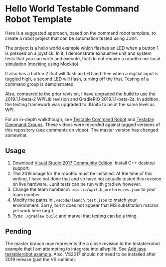 # Hello World Testable Command Robot Template
Here is a suggested approach, based on the command robot template, to create a robot project that can be automation tested using JUnit.

The project is a hello world example which flashes an LED when a button 1 is pressed on a joystick.
In it, I demonstrate exhaustive unit and system tests that you can write and execute, that do
not require a roboRio nor local simulation (mocking using Mockito).

It also has a button 2 that will flash an LED and then when a digitial input is toggled high, a
second LED will flash, turning off the first. Testing of a command group is demonstrated.

Also, compared to the prior revision, I have upgraded the build to use the 2019.1.1-beta-2 WPILib revision and GradleRIO 2019.1.1-beta-2a.
In addition, the testing framework was upgraded to JUnit5 to be at the same level as WPI.

For an in-depth walkthough, see [Testable Command Robot](https://www.youtube.com/watch?v=rbSPkhAgLk0) and [Testable Command Groups](https://www.youtube.com/watch?v=DusNuZwCGAM). These videos were recorded against tagged versions of this repository (see comments on video). The master version has changed somewhat.

## Usage
1. Download [Visual Studio 2017 Community Edition](https://visualstudio.microsoft.com/downloads/). Install C++ desktop support.
2. The 2019 image for the roboRio must be installed. At the time of this writing, I have not done that and so have not actually tested this revision
on live hardware. Junit tests can be run with gradlew however.
3. Change the team number in ```.wpilib/wpilib_preferences.json``` to your team number.
4. Modify the paths in ```.vscode/launch.test.json``` to match your environment. Sorry, but it does not appear that
MS substitution macros yet work here (arg!).
5. Type ```./gradlew build``` and marvel that testing can be a thing.

## Pending
The master branch now represents the a close revision to the testablerobot example that I am attempting to integrate into allwpilib. See [Add java testablerobot example](https://github.com/wpilibsuite/allwpilib/pull/1461). Also, VS2017 should not need to be installed after 2019 release (just the VS runtime).
